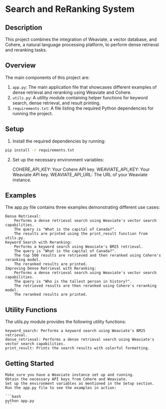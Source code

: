 # Search and ReRanking System

## Description
This project combines the integration of Weaviate, a vector database, and Cohere, a natural language processing platform, to perform dense retrieval and reranking tasks. 

## Overview

The main components of this project are:

1. `app.py`: The main application file that showcases different examples of dense retrieval and reranking using Weaviate and Cohere.
2. `utils.py`: A utility module containing helper functions for keyword search, dense retrieval, and result printing.
3. `requirements.txt`: A file listing the required Python dependencies for running the project.

## Setup

1. Install the required dependencies by running:
  ```bash
  pip install -r requirements.txt
  ```
2. Set up the necessary environment variables:

    COHERE_API_KEY: Your Cohere API key.
    WEAVIATE_API_KEY: Your Weaviate API key.
    WEAVIATE_API_URL: The URL of your Weaviate instance.

## Examples

The app.py file contains three examples demonstrating different use cases:

    Dense Retrieval:
        Performs a dense retrieval search using Weaviate's vector search capabilities.
        The query is "What is the capital of Canada?".
        The results are printed using the print_result function from utils.py.
    Keyword Search with Reranking:
        Performs a keyword search using Weaviate's BM25 retrieval.
        The query is "What is the capital of Canada?".
        The top 500 results are retrieved and then reranked using Cohere's reranking model.
        The reranked results are printed.
    Improving Dense Retrieval with Reranking:
        Performs a dense retrieval search using Weaviate's vector search capabilities.
        The query is "Who is the tallest person in history?".
        The retrieved results are then reranked using Cohere's reranking model.
        The reranked results are printed.

## Utility Functions

The utils.py module provides the following utility functions:

    keyword_search: Performs a keyword search using Weaviate's BM25 retrieval.
    dense_retrieval: Performs a dense retrieval search using Weaviate's vector search capabilities.
    print_result: Prints the search results with colorful formatting.

## Getting Started

    Make sure you have a Weaviate instance set up and running.
    Obtain the necessary API keys from Cohere and Weaviate.
    Set up the environment variables as mentioned in the Setup section.
    Run the app.py file to see the examples in action:

    ```bash
    python app.py
    ```

